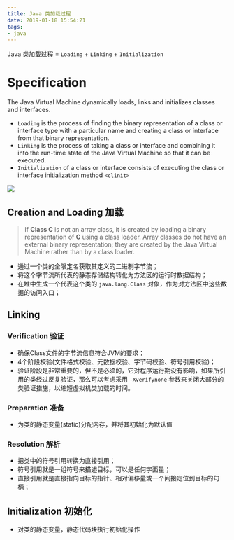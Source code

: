 ```yaml
---
title: Java 类加载过程
date: 2019-01-18 15:54:21
tags:
- java
---
```

Java 类加载过程 = `Loading` + `Linking` + `Initialization`
<!-- more --> 

# Specification
The Java Virtual Machine dynamically loads, links and initializes classes and interfaces. 
- `Loading`
 is the process of finding the binary representation of a class or interface type with a particular name and creating a class or interface from that binary representation. 
- `Linking` 
 is the process of taking a class or interface and combining it into the run-time state of the Java Virtual Machine so that it can be executed. 
- `Initialization`
 of a class or interface consists of executing the class or interface initialization method `<clinit>`
 
![](https://wiki-1258407249.cos.ap-chengdu.myqcloud.com/2019-01-18-java-class-loading-process/jvm-class-loader-loading-process.png)

## Creation and Loading 加载
> If **Class C** is not an array class, it is created by loading a binary representation of **C**  using a class loader. 
> Array classes do not have an external binary representation; they are created by the Java Virtual Machine rather than by a class loader.

- 通过一个类的全限定名获取其定义的二进制字节流；
- 将这个字节流所代表的静态存储结构转化为方法区的运行时数据结构；
- 在堆中生成一个代表这个类的 `java.lang.Class` 对象，作为对方法区中这些数据的访问入口；

## Linking

### Verification 验证
- 确保Class文件的字节流信息符合JVM的要求；
- 4个阶段校验(文件格式校验、元数据校验、字节码校验、符号引用校验)；
- 验证阶段是非常重要的，但不是必须的，它对程序运行期没有影响，如果所引用的类经过反复验证，那么可以考虑采用 `-Xverifynone` 参数来关闭大部分的类验证措施，以缩短虚拟机类加载的时间。

### Preparation 准备
- 为类的静态变量(static)分配内存，并将其初始化为默认值

### Resolution 解析
- 把类中的符号引用转换为直接引用；
- 符号引用就是一组符号来描述目标，可以是任何字面量；
- 直接引用就是直接指向目标的指针、相对偏移量或一个间接定位到目标的句柄；

## Initialization 初始化
- 对类的静态变量，静态代码块执行初始化操作